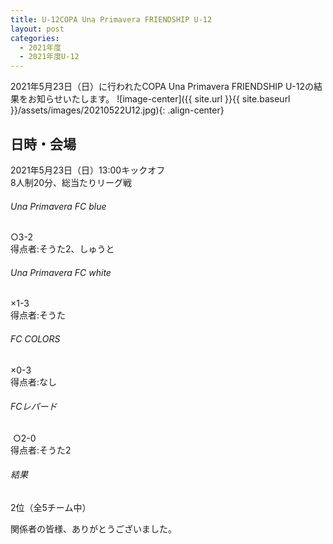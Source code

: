 ```yaml
---
title: U-12COPA Una Primavera FRIENDSHIP U-12
layout: post
categories:
  - 2021年度
  - 2021年度U-12
---
```


2021年5月23日（日）に行われたCOPA Una Primavera FRIENDSHIP U-12の結果をお知らせいたします。
![image-center]({{ site.url }}{{ site.baseurl }}/assets/images/20210522U12.jpg){: .align-center}

## 日時・会場

2021年5月23日（日）13:00キックオフ  
8人制20分、総当たりリーグ戦    

###### Una Primavera FC blue
○3-2  
得点者:そうた2、しゅうと 

###### Una Primavera FC white 
×1-3   
得点者:そうた 

###### FC COLORS 
×0-3    
得点者:なし

###### FCレパード
 ○2-0  
得点者:そうた2 

###### 結果
2位（全5チーム中）

関係者の皆様、ありがとうございました。
